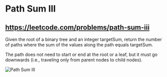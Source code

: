 # Path Sum III

## https://leetcode.com/problems/path-sum-iii

Given the root of a binary tree and an integer targetSum, return the number of paths where the sum of the values along the path equals targetSum.

The path does not need to start or end at the root or a leaf, but it must go downwards (i.e., traveling only from parent nodes to child nodes).

![Path Sum III]("example.JPG"?raw=true)

